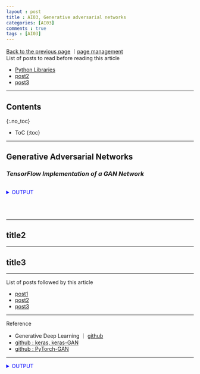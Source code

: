 ```yaml
---
layout : post
title : AI03, Generative adversarial networks
categories: [AI03]
comments : true
tags : [AI03]
---
```

[Back to the previous page](https://userdyk-github.github.io/Study.html) ｜<a href="https://github.com/userdyk-github/userdyk-github.github.io/blob/master/_posts/AI03/2019-08-13-AI03-Generative-adversarial-networks.md" target="_blank">page management</a><br>
List of posts to read before reading this article
- <a href='https://userdyk-github.github.io/pl03/PL03-Libraries.html' target="_blank">Python Libraries</a>
- <a href='https://userdyk-github.github.io/'>post2</a>
- <a href='https://userdyk-github.github.io/'>post3</a>

---

## Contents
{:.no_toc}

* ToC
{:toc}

<hr class="division1">

## **Generative Adversarial Networks**

### ***TensorFlow Implementation of a GAN Network***

```python
```

<details markdown="1">
<summary class='jb-small' style="color:blue">OUTPUT</summary>
<hr class='division3'>

<hr class='division3'>
</details>
<br><br><br>

<hr class="division2">

## title2

<hr class="division2">

## title3

<hr class="division1">

List of posts followed by this article
- [post1](https://userdyk-github.github.io/)
- <a href='https://userdyk-github.github.io/'>post2</a>
- <a href='https://userdyk-github.github.io/'>post3</a>

---

Reference
- Generative Deep Learning ｜ <a href="https://github.com/davidADSP/GDL_code" target="_blank">github</a>
- <a href="https://github.com/eriklindernoren/Keras-GAN" target="_blank">github : keras, keras-GAN </a>
- <a href="https://github.com/eriklindernoren/PyTorch-GAN/tree/master/implementations" target="_blank">github : PyTorch-GAN</a>

---

<details markdown="1">
<summary class='jb-small' style="color:blue">OUTPUT</summary>
<hr class='division3'>
<hr class='division3'>
</details>
